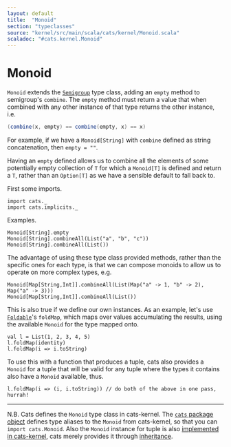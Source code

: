 ```yaml
---
layout: default
title:  "Monoid"
section: "typeclasses"
source: "kernel/src/main/scala/cats/kernel/Monoid.scala"
scaladoc: "#cats.kernel.Monoid"
---
```

# Monoid

`Monoid` extends the [`Semigroup`](semigroup.html) type class, adding an 
`empty` method to semigroup's `combine`. The `empty` method must return a 
value that when combined with any other instance of that type returns the 
other instance, i.e.

```scala
(combine(x, empty) == combine(empty, x) == x)
```
    
For example, if we have a `Monoid[String]` with `combine` defined as string 
concatenation, then `empty = ""`.

Having an `empty` defined allows us to combine all the elements of some 
potentially empty collection of `T` for which a `Monoid[T]` is defined and 
return a `T`, rather than an `Option[T]` as we have a sensible default to 
fall back to.

First some imports.

```tut:silent
import cats._
import cats.implicits._
```

Examples.

```tut:book
Monoid[String].empty
Monoid[String].combineAll(List("a", "b", "c"))
Monoid[String].combineAll(List())
```

The advantage of using these type class provided methods, rather than the 
specific ones for each type, is that we can compose monoids to allow us to 
operate on more complex types, e.g.
 
```tut:book
Monoid[Map[String,Int]].combineAll(List(Map("a" -> 1, "b" -> 2), Map("a" -> 3)))
Monoid[Map[String,Int]].combineAll(List())
```

This is also true if we define our own instances. As an example, let's use 
[`Foldable`](foldable.html)'s `foldMap`, which maps over values accumulating
the results, using the available `Monoid` for the type mapped onto. 

```tut:book
val l = List(1, 2, 3, 4, 5)
l.foldMap(identity)
l.foldMap(i => i.toString)
```

To use this
with a function that produces a tuple, cats also provides a `Monoid` for a tuple
that will be valid for any tuple where the types it contains also have a 
`Monoid` available, thus.

```tut:book
l.foldMap(i => (i, i.toString)) // do both of the above in one pass, hurrah!
```

-------------------------------------------------------------------------------
 
N.B.
Cats defines  the `Monoid` type class in cats-kernel. The [`cats` package object](https://github.com/typelevel/cats/blob/master/core/src/main/scala/cats/package.scala)
defines type aliases to the `Monoid` from cats-kernel, so that you can
`import cats.Monoid`. Also the `Monoid` instance for tuple is also [implemented in cats-kernel](https://github.com/typelevel/cats/blob/master/project/KernelBoiler.scala), 
cats merely provides it through [inheritance](https://github.com/typelevel/cats/blob/master/core/src/main/scala/cats/std/tuple.scala).
